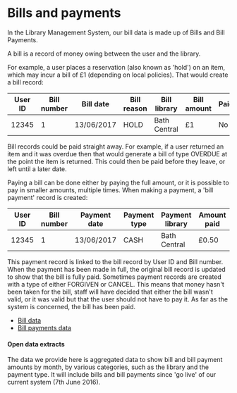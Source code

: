 Bills and payments
==================

In the Library Management System, our bill data is made up of Bills and Bill Payments.

A bill is a record of money owing between the user and the library.

For example, a user places a reservation (also known as 'hold') on an item, which may incur a bill of £1 (depending on local policies). That would create a bill record:

| User ID | Bill number | Bill date | Bill reason | Bill library | Bill amount | Paid? |
| ------- | ----------- | --------- | ----------- | ------------ | ----------- | ----- |
| 12345 | 1 | 13/06/2017 | HOLD | Bath Central | £1 | No |

Bill records could be paid straight away. For example, if a user returned an item and it was overdue then that would generate a bill of type OVERDUE at the point the item is returned. This could then be paid before they leave, or left until a later date.

Paying a bill can be done either by paying the full amount, or it is possible to pay in smaller amounts, multiple times. When making a payment, a 'bill payment' record is created:

| User ID | Bill number | Payment date | Payment type | Payment library | Amount paid |
| ------- | ----------- | ------------ | ------------ | --------------- | ----------- |
| 12345 | 1 | 13/06/2017 | CASH | Bath Central | £0.50 |

This payment record is linked to the bill record by User ID and Bill number. When the payment has been made in full, the original bill record is updated to show that the bill is fully paid. Sometimes payment records are created with a type of either FORGIVEN or CANCEL. This means that money hasn't been taken for the bill, staff will have decided that either the bill wasn't valid, or it was valid but that the user should not have to pay it. As far as the system is concerned, the bill has been paid.

- [Bill data](./bills.md)
- [Bill payments data](./bill-payments.md)

#### Open data extracts

The data we provide here is aggregated data to show bill and bill payment amounts by month, by various categories, such as the library and the payment type. It will include bills and bill payments since 'go live' of our current system (7th June 2016).
